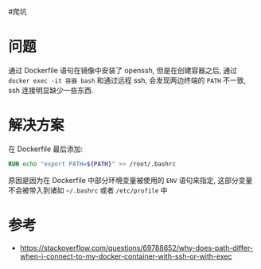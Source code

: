 #爬坑

# 问题

通过 Dockerfile 语句在镜像中安装了 openssh, 但是在创建容器之后, 通过 `docker exec -it 容器 bash` 和通过远程 ssh, 会发现两边终端的 `PATH` 不一致, ssh 连接明显缺少一些东西.

# 解决方案

在 Dockerfile 最后添加:

```Dockerfile
RUN echo "export PATH=${PATH}" >> /root/.bashrc
```

原因是因为在 Dockerfile 中部分环境变量被使用的 `ENV` 语句来指定, 这部分变量不会被带入到诸如 `~/.bashrc` 或者 `/etc/profile` 中

# 参考
-  <https://stackoverflow.com/questions/69788652/why-does-path-differ-when-i-connect-to-my-docker-container-with-ssh-or-with-exec>